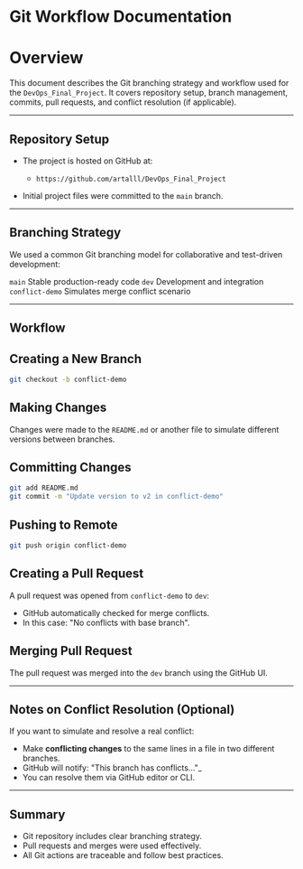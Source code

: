 # Git Workflow Documentation

# Overview

This document describes the Git branching strategy and workflow used for the `DevOps_Final_Project`.
It covers repository setup, branch management, commits, pull requests, and conflict resolution (if applicable).

---


## Repository Setup

- The project is hosted on GitHub at:
  - `https://github.com/artalll/DevOps_Final_Project`

- Initial project files were committed to the `main` branch.

---

## Branching Strategy

We used a common Git branching model for collaborative and test-driven development:

`main`            Stable production-ready code
`dev`             Development and integration
`conflict-demo`   Simulates merge conflict scenario

---

## Workflow
## Creating a New Branch

```bash
git checkout -b conflict-demo
```

## Making Changes

Changes were made to the `README.md` or another file to simulate different versions between branches.

## Committing Changes

```bash
git add README.md
git commit -m "Update version to v2 in conflict-demo"
```

## Pushing to Remote

```bash
git push origin conflict-demo
```

## Creating a Pull Request

A pull request was opened from `conflict-demo` to `dev`:
- GitHub automatically checked for merge conflicts.
- In this case: "No conflicts with base branch".

## Merging Pull Request

The pull request was merged into the `dev` branch using the GitHub UI.

---

## Notes on Conflict Resolution (Optional)

If you want to simulate and resolve a real conflict:
- Make **conflicting changes** to the same lines in a file in two different branches.
- GitHub will notify: "This branch has conflicts..."_
- You can resolve them via GitHub editor or CLI.
---

## Summary

- Git repository includes clear branching strategy.
- Pull requests and merges were used effectively.
- All Git actions are traceable and follow best practices.
